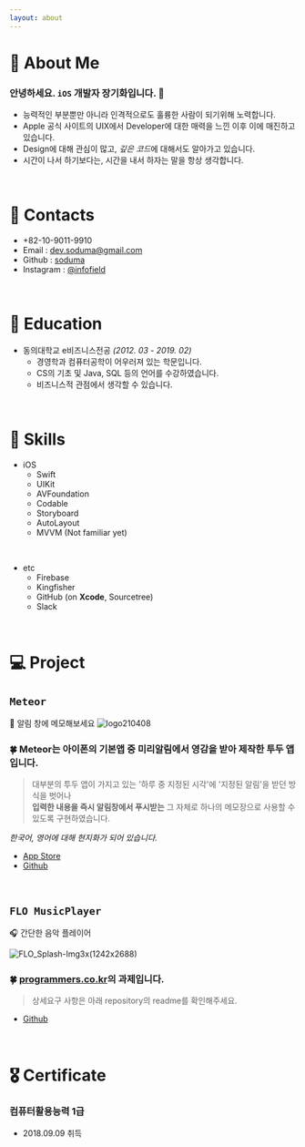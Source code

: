 ```yaml
---
layout: about 
---
```


# 🧢 About Me
### 안녕하세요. `iOS` 개발자 장기화입니다. 🐤
- 능력적인 부분뿐만 아니라 인격적으로도 훌륭한 사람이 되기위해 노력합니다.
- Apple 공식 사이트의 UIX에서 Developer에 대한 매력을 느낀 이후 이에 매진하고 있습니다.
- Design에 대해 관심이 많고, *깊은 코드*에 대해서도 알아가고 있습니다.
- 시간이 나서 하기보다는, 시간을 내서 하자는 말을 항상 생각합니다.

<br/>

# 📱 Contacts
- +82-10-9011-9910
- Email : <dev.soduma@gmail.com>
- Github : [soduma](https://github.com/soduma)
- Instagram : [@infofield](https://instagram.com/infofield)

<br/>

# 📖 Education
- 동의대학교 e비즈니스전공 *(2012. 03 - 2019. 02)*
  - 경영학과 컴퓨터공학이 어우러져 있는 학문입니다.
  - CS의 기초 및 Java, SQL 등의 언어를 수강하였습니다.
  - 비즈니스적 관점에서 생각할 수 있습니다.

<br/>

# 🍳 Skills
- iOS
  - Swift
  - UIKit
  - AVFoundation
  - Codable
  - Storyboard
  - AutoLayout
  - MVVM (Not familiar yet)
<br/>

- etc
  - Firebase
  - Kingfisher
  - GitHub (on **Xcode**, Sourcetree)
  - Slack

<br/>

# 💻 Project

## `Meteor`
📕 알림 창에 메모해보세요
![logo210408](https://user-images.githubusercontent.com/69476598/119452474-6053f080-bd71-11eb-840c-fbfa2998a811.png)

### 🍀 Meteor는 아이폰의 기본앱 중 미리알림에서 영감을 받아 제작한 투두 앱입니다.
>대부분의 투두 앱이 가지고 있는 '하루 중 지정된 시각'에 '지정된 알림'을 받던 방식을 벗어나   
>**입력한 내용을 즉시 알림창에서 푸시받는** 그 자체로 하나의 메모장으로 사용할 수 있도록 구현하였습니다.

*한국어, 영어에 대해 현지화가 되어 있습니다.*
- [App Store](https://apps.apple.com/kr/app/meteor/id1562989730)
- [Github](https://github.com/soduma/Meteor)

<br/>

## `FLO MusicPlayer`
🎧 간단한 음악 플레이어

![FLO_Splash-Img3x(1242x2688)](https://user-images.githubusercontent.com/69476598/123757220-b67bfc80-d8f8-11eb-855b-7fd5abf16c09.png) 

### 🍀 [programmers.co.kr](https://programmers.co.kr/skill_check_assignments)의 과제입니다.
>상세요구 사항은 아래 repository의 readme를 확인해주세요.

- [Github](https://github.com/soduma/FLO_iOS)

<br/>

# 🎖 Certificate
### 컴퓨터활용능력 1급
- 2018.09.09 취득
